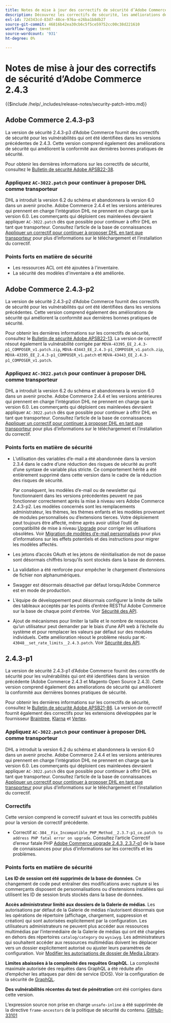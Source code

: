 ```yaml
---
title: Notes de mise à jour des correctifs de sécurité d’Adobe Commerce 2.4.3
description: Découvrez les correctifs de sécurité, les améliorations de sécurité et les autres mises à jour liées à la sécurité inclus dans les versions des correctifs de sécurité pour Adobe Commerce version 2.4.3.
exl-id: 72d343cd-83d7-48ce-976a-e26ba1b8db27
source-git-commit: 46816b42ea30cb6c5f5ce59752cc00c38d221610
workflow-type: tm+mt
source-wordcount: '931'
ht-degree: 0%

---
```



# Notes de mise à jour des correctifs de sécurité d’Adobe Commerce 2.4.3

{{$include /help/_includes/release-notes/security-patch-intro.md}}

## Adobe Commerce 2.4.3-p3

La version de sécurité 2.4.3-p3 d’Adobe Commerce fournit des correctifs de sécurité pour les vulnérabilités qui ont été identifiées dans les versions précédentes de 2.4.3. Cette version comprend également des améliorations de sécurité qui améliorent la conformité aux dernières bonnes pratiques de sécurité.

Pour obtenir les dernières informations sur les correctifs de sécurité, consultez le [Bulletin de sécurité Adobe APSB22-38](https://helpx.adobe.com/security/products/magento/apsb22-38.html).

### Appliquez `AC-3022.patch` pour continuer à proposer DHL comme transporteur

DHL a introduit la version 6.2 du schéma et abandonnera la version 6.0 dans un avenir proche. Adobe Commerce 2.4.4 et les versions antérieures qui prennent en charge l’intégration DHL ne prennent en charge que la version 6.0. Les commerçants qui déploient ces mainlevées devraient appliquer `AC-3022.patch` dès que possible pour continuer à offrir DHL en tant que transporteur. Consultez l’article de la base de connaissances [Appliquer un correctif pour continuer à proposer DHL en tant que transporteur](https://support.magento.com/hc/en-us/articles/7707818131597-Apply-a-patch-to-continue-offering-DHL-as-shipping-carrier) pour plus d’informations sur le téléchargement et l’installation du correctif.

### Points forts en matière de sécurité

* Les ressources ACL ont été ajoutées à l&#39;inventaire.
* La sécurité des modèles d&#39;inventaire a été améliorée.



## Adobe Commerce 2.4.3-p2

La version de sécurité 2.4.3-p2 d’Adobe Commerce fournit des correctifs de sécurité pour les vulnérabilités qui ont été identifiées dans les versions précédentes. Cette version comprend également des améliorations de sécurité qui améliorent la conformité aux dernières bonnes pratiques de sécurité.

Pour obtenir les dernières informations sur les correctifs de sécurité, consultez le [Bulletin de sécurité Adobe APSB22-13](https://helpx.adobe.com/security/products/magento/apsb22-13.html).  La version de correctif résout également la vulnérabilité corrigée par `MDVA-43395_EE_2.4.3-p1_COMPOSER_v1.patch.zip`, `MDVA-43443_EE_2.4.3-p1_COMPOSER_v1.patch.zip`, `MDVA-43395_EE_2.4.3-p1_COMPOSER_v1.patch` et `MDVA-43443_EE_2.4.3-p1_COMPOSER_v1.patch`.


### Appliquez `AC-3022.patch` pour continuer à proposer DHL comme transporteur

DHL a introduit la version 6.2 du schéma et abandonnera la version 6.0 dans un avenir proche. Adobe Commerce 2.4.4 et les versions antérieures qui prennent en charge l’intégration DHL ne prennent en charge que la version 6.0. Les commerçants qui déploient ces mainlevées devraient appliquer `AC-3022.patch` dès que possible pour continuer à offrir DHL en tant que transporteur. Consultez l’article de la base de connaissances [Appliquer un correctif pour continuer à proposer DHL en tant que transporteur](https://support.magento.com/hc/en-us/articles/7707818131597-Apply-a-patch-to-continue-offering-DHL-as-shipping-carrier) pour plus d’informations sur le téléchargement et l’installation du correctif.

### Points forts en matière de sécurité

* L’utilisation des variables d’e-mail a été abandonnée dans la version 2.3.4 dans le cadre d’une réduction des risques de sécurité au profit d’une syntaxe de variable plus stricte. Ce comportement hérité a été entièrement supprimé dans cette version dans le cadre de la réduction des risques de sécurité.

  Par conséquent, les modèles d’e-mail ou de newsletter qui fonctionnaient dans les versions précédentes peuvent ne pas fonctionner correctement après la mise à niveau vers Adobe Commerce 2.4.3-p2. Les modèles concernés sont les remplacements administrateur, les thèmes, les thèmes enfants et les modèles provenant de modules personnalisés ou d’extensions tierces. Votre déploiement peut toujours être affecté, même après avoir utilisé l’outil de compatibilité de mise à niveau [Upgrade](https://experienceleague.adobe.com/docs/commerce-operations/upgrade-guide/upgrade-compatibility-tool/overview.html?lang=en) pour corriger les utilisations obsolètes. Voir [Migration de modèles d’e-mail personnalisés](https://developer.adobe.com/commerce/frontend-core/guide/templates/email-migration/) pour plus d’informations sur les effets potentiels et des instructions pour migrer les modèles affectés.

* Les jetons d’accès OAuth et les jetons de réinitialisation de mot de passe sont désormais chiffrés lorsqu’ils sont stockés dans la base de données. <!-- AC-520 1323-->

* La validation a été renforcée pour empêcher le chargement d’extensions de fichier non alphanumériques. <!-- AC-479-->

* Swagger est désormais désactivé par défaut lorsqu’Adobe Commerce est en mode de production. <!-- AC-1450-->

* L’équipe de développement peut désormais configurer la limite de taille des tableaux acceptés par les points d’entrée RESTful Adobe Commerce sur la base de chaque point d’entrée. Voir [Sécurité des API](https://developer.adobe.com/commerce/webapi/get-started/api-security/). <!-- AC-465-->

* Ajout de mécanismes pour limiter la taille et le nombre de ressources qu’un utilisateur peut demander par le biais d’une API web à l’échelle du système et pour remplacer les valeurs par défaut sur des modules individuels. Cette amélioration résout le problème résolu par `MC-43048__set_rate_limits__2.4.3.patch`. Voir [Sécurité des API](https://developer.adobe.com/commerce/webapi/get-started/api-security/). <!-- AC-1120-->


## 2.4.3-p1

La version de sécurité 2.4.3-p1 d’Adobe Commerce fournit des correctifs de sécurité pour les vulnérabilités qui ont été identifiées dans la version précédente (Adobe Commerce 2.4.3 et Magento Open Source 2.4.3). Cette version comprend également des améliorations de sécurité qui améliorent la conformité aux dernières bonnes pratiques de sécurité.


Pour obtenir les dernières informations sur les correctifs de sécurité, consultez le [Bulletin de sécurité Adobe APSB21-86](https://helpx.adobe.com/security/products/magento/apsb21-86.html). La version de correctif fournit également des correctifs pour les extensions développées par le fournisseur [Braintree](https://experienceleague.adobe.com/docs/commerce-admin/stores-sales/payments/braintree.html), [Klarna](https://marketplace.magento.com/klarna-m2-klarna.html) et [Vertex](https://marketplace.magento.com/vertexinc-vertex-tax-module.html).

### Appliquez `AC-3022.patch` pour continuer à proposer DHL comme transporteur

DHL a introduit la version 6.2 du schéma et abandonnera la version 6.0 dans un avenir proche. Adobe Commerce 2.4.4 et les versions antérieures qui prennent en charge l’intégration DHL ne prennent en charge que la version 6.0. Les commerçants qui déploient ces mainlevées devraient appliquer `AC-3022.patch` dès que possible pour continuer à offrir DHL en tant que transporteur. Consultez l’article de la base de connaissances [Appliquer un correctif pour continuer à proposer DHL en tant que transporteur](https://support.magento.com/hc/en-us/articles/7707818131597-Apply-a-patch-to-continue-offering-DHL-as-shipping-carrier) pour plus d’informations sur le téléchargement et l’installation du correctif.

### Correctifs

Cette version comprend le correctif suivant et tous les correctifs publiés pour la version de correctif précédente.

* Correctif `AC-384__Fix_Incompatible_PHP_Method__2.3.7-p1_ce.patch to address PHP fatal error on upgrade`. Consultez l’article Correctif d’erreur fatale PHP [Adobe Commerce upgrade 2.4.3, 2.3.7-p1](https://support.magento.com/hc/en-us/articles/4408021533069-Adobe-Commerce-upgrade-2-4-3-2-3-7-p1-PHP-Fatal-error-Hotfix) de la base de connaissances pour plus d’informations sur les correctifs et les problèmes.

### Points forts en matière de sécurité

**Les ID de session ont été supprimés de la base de données**. Ce changement de code peut entraîner des modifications avec rupture si les commerçants disposent de personnalisations ou d’extensions installées qui utilisent les ID de session bruts stockés dans la base de données. <!-- MC-40976-->

**Accès administrateur limité aux dossiers de la Galerie de médias**. Les autorisations par défaut de la Galerie de médias n’autorisent désormais que les opérations de répertoire (affichage, chargement, suppression et création) qui sont autorisées explicitement par la configuration. Les utilisateurs administrateurs ne peuvent plus accéder aux ressources multimédias par l’intermédiaire de la Galerie de médias qui ont été chargées en dehors des répertoires `catalog/category` ou `wysiwyg`. Les administrateurs qui souhaitent accéder aux ressources multimédias doivent les déplacer vers un dossier explicitement autorisé ou ajuster leurs paramètres de configuration. Voir [ Modifier les autorisations de dossier de Media Library](https://developer.adobe.com/commerce/php/tutorials/backend/modify-image-library-permissions/). <!-- B2B-1897-->

**Limites abaissées à la complexité des requêtes GraphQL**. La complexité maximale autorisée des requêtes dans GraphQL a été réduite afin d’empêcher les attaques par déni de service (DOS). Voir la configuration de la sécurité de [GraphQL](https://developer.adobe.com/commerce/webapi/graphql/usage/security-configuration/). <!-- PWA-1700-->

**Des vulnérabilités récentes du test de pénétration** ont été corrigées dans cette version. <!-- MC-42431-->

L’expression source non prise en charge `unsafe-inline` a été supprimée de la directive `frame-ancestors` de la politique de sécurité du contenu. [GitHub-33101](https://github.com/magento/magento2/issues/33101)<!-- MC-42632-->

<!-- Last updated from includes: 2025-05-28 17:01:56 -->

